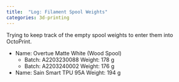 ```yaml
---
title:  "Log: Filament Spool Weights"
categories: 3d-printing
---
```


Trying to keep track of the empty spool weights to enter them into OctoPrint.

- Name: Overtue Matte White (Wood Spool)
  - Batch: A2203230088 Weight: 178 g
  - Batch: A2203240002 Weight: 176 g
- Name: Sain Smart TPU 95A Weight: 194 g
